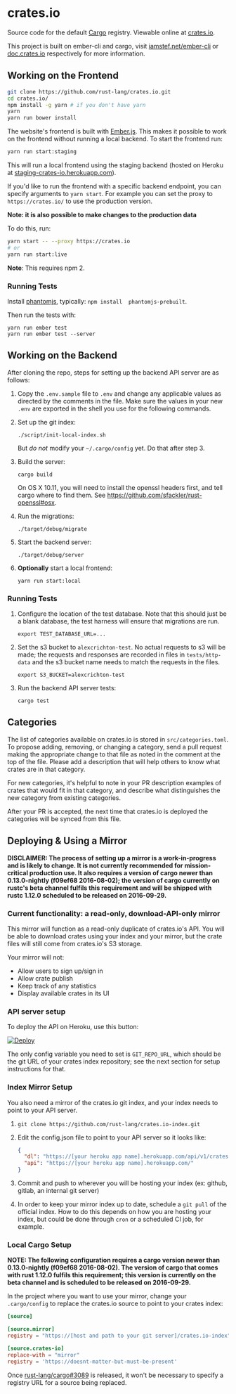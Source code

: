 # crates.io

Source code for the default [Cargo](http://doc.crates.io) registry. Viewable 
online at [crates.io](https://crates.io).

This project is built on ember-cli and cargo, visit
[iamstef.net/ember-cli](http://ember-cli.com/) or
[doc.crates.io](http://doc.crates.io/) respectively for more information.

## Working on the Frontend

```bash
git clone https://github.com/rust-lang/crates.io.git
cd crates.io/
npm install -g yarn # if you don't have yarn
yarn
yarn run bower install
```

The website's frontend is built with [Ember.js](http://emberjs.com/). This 
makes it possible to work on the frontend without running a local backend.
To start the frontend run:

```bash
yarn run start:staging
```

This will run a local frontend using the staging backend (hosted on Heroku at 
[staging-crates-io.herokuapp.com](https://staging-crates-io.herokuapp.com)).

If you'd like to run the frontend with a specific backend endpoint, you can 
specify arguments to `yarn start`. For example you can set the proxy to 
`https://crates.io/` to use the production version. 

**Note: it is also possible to make changes to the production data**

To do this, run:

```bash
yarn start -- --proxy https://crates.io
# or
yarn run start:live
```

**Note**: This requires npm 2.

### Running Tests

Install [phantomjs](http://phantomjs.org/), typically: `npm install 
phantomjs-prebuilt`.

Then run the tests with:

```
yarn run ember test
yarn run ember test --server
```

## Working on the Backend

After cloning the repo, steps for setting up the backend API server are as 
follows:

1. Copy the `.env.sample` file to `.env` and change any applicable values as
    directed by the comments in the file. Make sure the values in your new
    `.env` are exported in the shell you use for the following commands.

2. Set up the git index:

    ```
    ./script/init-local-index.sh
    ```

    But *do not* modify your `~/.cargo/config` yet. Do that after step 3.

3. Build the server:

    ```
    cargo build
    ```

    On OS X 10.11, you will need to install the openssl headers first, and tell
    cargo where to find them. See https://github.com/sfackler/rust-openssl#osx.

4. Run the migrations:

    ```
    ./target/debug/migrate
    ```

5. Start the backend server:

    ```
    ./target/debug/server
    ```

6. **Optionally** start a local frontend:

    ```
    yarn run start:local
    ```

### Running Tests

1. Configure the location of the test database. Note that this should just be a
   blank database, the test harness will ensure that migrations are run.

    ```
    export TEST_DATABASE_URL=...
    ```

2. Set the s3 bucket to `alexcrichton-test`. No actual requests to s3 will be
   made; the requests and responses are recorded in files in
   `tests/http-data` and the s3 bucket name needs to match the requests in the
   files.

    ```
    export S3_BUCKET=alexcrichton-test
    ```

3. Run the backend API server tests:

    ```
    cargo test
    ```
    
## Categories

The list of categories available on crates.io is stored in
`src/categories.toml`. To propose adding, removing, or changing a category,
send a pull request making the appropriate change to that file as noted in the
comment at the top of the file. Please add a description that will help others
to know what crates are in that category.

For new categories, it's helpful to note in your PR description examples of
crates that would fit in that category, and describe what distinguishes the new
category from existing categories.

After your PR is accepted, the next time that crates.io is deployed the
categories will be synced from this file.

## Deploying & Using a Mirror

**DISCLAIMER: The process of setting up a mirror is a work-in-progress and is
likely to change. It is not currently recommended for mission-critical
production use. It also requires a version of cargo newer than 0.13.0-nightly
(f09ef68 2016-08-02); the version of cargo currently on rustc's beta channel
fulfils this requirement and will be shipped with rustc 1.12.0 scheduled to be
released on 2016-09-29.**

### Current functionality: a read-only, download-API-only mirror

This mirror will function as a read-only duplicate of crates.io's API. You will
be able to download crates using your index and your mirror, but the crate files
will still come from crates.io's S3 storage.

Your mirror will not:

- Allow users to sign up/sign in
- Allow crate publish
- Keep track of any statistics
- Display available crates in its UI

### API server setup

To deploy the API on Heroku, use this button:

[![Deploy](https://www.herokucdn.com/deploy/button.svg)][deploy]

[deploy]: https://heroku.com/deploy

The only config variable you need to set is `GIT_REPO_URL`, which should be the
git URL of your crates index repository; see the next section for setup
instructions for that.

### Index Mirror Setup

You also need a mirror of the crates.io git index, and your index needs to point
to your API server.

1. `git clone https://github.com/rust-lang/crates.io-index.git`
2. Edit the config.json file to point to your API server so it looks like:

    ```json
    {
      "dl": "https://[your heroku app name].herokuapp.com/api/v1/crates",
      "api": "https://[your heroku app name].herokuapp.com/"
    }
    ```

3. Commit and push to wherever you will be hosting your index (ex: github,
    gitlab, an internal git server)

4. In order to keep your mirror index up to date, schedule a `git pull` of the
    official index. How to do this depends on how you are hosting your index,
    but could be done through `cron` or a scheduled CI job, for example.

### Local Cargo Setup

**NOTE: The following configuration requires a cargo version newer than
0.13.0-nightly (f09ef68 2016-08-02). The version of cargo that comes with rust
1.12.0 fulfils this requirement; this version is currently on the beta channel
and is scheduled to be released on 2016-09-29.**

In the project where you want to use your mirror, change your `.cargo/config`
to replace the crates.io source to point to your crates index:

```toml
[source]

[source.mirror]
registry = "https://[host and path to your git server]/crates.io-index"

[source.crates-io]
replace-with = "mirror"
registry = 'https://doesnt-matter-but-must-be-present'
```

Once [rust-lang/cargo#3089](https://github.com/rust-lang/cargo/pull/3089) is
released, it won't be necessary to specify a registry URL for a source being
replaced.
